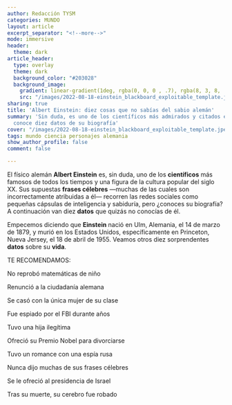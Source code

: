 ```yaml
---
author: Redacción TYSM
categories: MUNDO
layout: article
excerpt_separator: "<!--more-->"
mode: immersive
header:
  theme: dark
article_header:
  type: overlay
  theme: dark
  background_color: "#203028"
  background_image:
    gradient: linear-gradient(1deg, rgba(0, 0, 0 , .7), rgba(8, 3, 8, .9))
    src: "/images/2022-08-18-einstein_blackboard_exploitable_template.jpeg"
sharing: true
title: 'Albert Einstein: diez cosas que no sabías del sabio alemán'
summary: 'Sin duda, es uno de los científicos más admirados y citados en redes sociales:
  conoce diez datos de su biografía'
cover: "/images/2022-08-18-einstein_blackboard_exploitable_template.jpeg"
tags: mundo ciencia personajes alemania
show_author_profile: false
comment: false

---
```

El físico alemán **Albert Einstein** es, sin duda, uno de los **científicos** más famosos de todos los tiempos y una figura de la cultura popular del siglo XX. Sus supuestas **frases célebres** —muchas de las cuales son incorrectamente atribuidas a él— recorren las redes sociales como pequeñas cápsulas de inteligencia y sabiduría, pero ¿conoces su biografía? A continuación van diez **datos** que quizás no conocías de él.

Empecemos diciendo que **Einstein** nació en Ulm, Alemania, el 14 de marzo de 1879, y murió en los Estados Unidos, específicamente en Princeton, Nueva Jersey, el 18 de abril de 1955. Veamos otros diez sorprendentes **datos** sobre su **vida**.

TE RECOMENDAMOS:

No reprobó matemáticas de niño

Renunció a la ciudadanía alemana

Se casó con la única mujer de su clase

Fue espiado por el FBI durante años

Tuvo una hija ilegítima

Ofreció su Premio Nobel para divorciarse

Tuvo un romance con una espía rusa

Nunca dijo muchas de sus frases célebres

Se le ofreció al presidencia de Israel

Tras su muerte, su cerebro fue robado